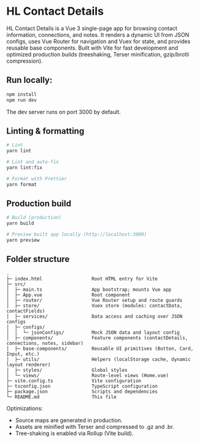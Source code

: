 # HL Contact Details

HL Contact Details is a Vue 3 single-page app for browsing contact information, connections, and notes. It renders a dynamic UI from JSON configs, uses Vue Router for navigation and Vuex for state, and provides reusable base components. Built with Vite for fast development and optimized production builds (treeshaking, Terser minification, gzip/brotli compression).

## Run locally:

```bash
npm install
npm run dev
```

The dev server runs on port 3000 by default.

## Linting & formatting

```bash
# Lint
yarn lint

# Lint and auto-fix
yarn lint:fix

# Format with Prettier
yarn format
```

## Production build

```bash
# Build (production)
yarn build

# Preview built app locally (http://localhost:3000)
yarn preview
```

## Folder structure

```text
.
├─ index.html                  Root HTML entry for Vite
├─ src/
│  ├─ main.ts                  App bootstrap; mounts Vue app
│  ├─ App.vue                  Root component
│  ├─ router/                  Vue Router setup and route guards
│  ├─ store/                   Vuex store (modules: contactData, contactFields)
│  ├─ services/                Data access and caching over JSON configs
│  ├─ configs/
│  │  └─ jsonConfigs/          Mock JSON data and layout config
│  ├─ components/              Feature components (contactDetails, connections, notes, sidebar)
│  ├─ base-components/         Reusable UI primitives (Button, Card, Input, etc.)
│  ├─ utils/                   Helpers (localStorage cache, dynamic layout renderer)
│  ├─ styles/                  Global styles
│  └─ views/                   Route-level views (Home.vue)
├─ vite.config.ts              Vite configuration
├─ tsconfig.json               TypeScript configuration
├─ package.json                Scripts and dependencies
└─ README.md                   This file
```

Optimizations:

- Source maps are generated in production.
- Assets are minified with Terser and compressed to .gz and .br.
- Tree-shaking is enabled via Rollup (Vite build).

